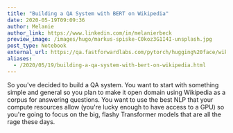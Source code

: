 ```yaml
---
title: "Building a QA System with BERT on Wikipedia"
date: 2020-05-19T09:09:36
author: Melanie
author_link: https://www.linkedin.com/in/melanierbeck
preview_image: /images/hugo/markus-spiske-C0koz3G1I4I-unsplash.jpg
post_type: Notebook
external_url: https://qa.fastforwardlabs.com/pytorch/hugging%20face/wikipedia/bert/transformers/2020/05/19/Getting_Started_with_QA.html
aliases:
  - /2020/05/19/building-a-qa-system-with-bert-on-wikipedia.html
---
```


So you've decided to build a QA system. You want to start with something simple and general so you plan to make it open domain using Wikipedia as a corpus for answering questions. You want to use the best NLP that your compute resources allow (you're lucky enough to have access to a GPU) so you're going to focus on the big, flashy Transformer models that are all the rage these days.

